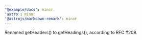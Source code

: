 ```yaml
---
'@example/docs': minor
'astro': minor
'@astrojs/markdown-remark': minor
---
```


Renamed getHeaders() to getHeadings(), according to RFC #208.
